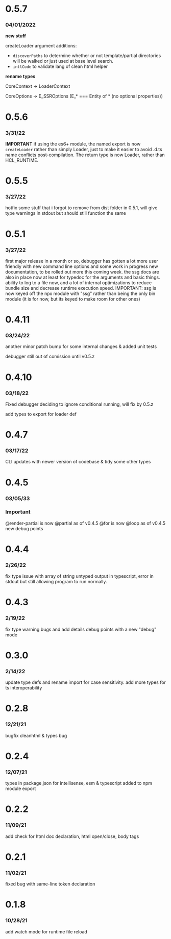 # 0.5.7
### 04/01/2022

**new stuff**

createLoader argument additions:
- ```discoverPaths``` to determine whether or not template/partial directories will be walked or just used at base level search. 
- ```intlCode``` to validate lang of clean html helper

**rename types**

CoreContext -> LoaderContext

CoreOptions -> E_SSROptions (E_* === Entity of * (no optional properties))

# 0.5.6
### 3/31/22
**IMPORTANT** if using the es6+ module, the named export is now ```createLoader``` rather than simply Loader, just to make it easier to avoid .d.ts name conflicts post-compilation. The return type is now Loader, rather than HCL_RUNTIME.

# 0.5.5
### 3/27/22
hotfix some stuff that i forgot to remove from dist folder in 0.5.1, will give type warnings in stdout but should still function the same

# 0.5.1
### 3/27/22
first major release in a month or so, debugger has gotten a lot more user friendly with new command line options and some work in progress new documentation, to be rolled out more this coming week. the ssg docs are also in place now at least for typedoc for the arguments and basic things. ability to log to a file now, and a lot of internal optimizations to reduce bundle size and decrease runtime execution speed. IMPORTANT: ssg is now keyed off the npx module with "ssg" rather than being the only bin module (it is for now, but its keyed to make room for other ones)

# 0.4.11
### 03/24/22
another minor patch bump for some internal changes & added unit tests

debugger still out of comission until v0.5.z

# 0.4.10
### 03/18/22
Fixed debugger deciding to ignore conditional running, will fix by 0.5.z

add types to export for loader def

# 0.4.7
### 03/17/22
CLI updates with newer version of codebase & tidy some other types

# 0.4.5
### 03/05/33
### Important 
@render-partial is now @partial as of v0.4.5
@for is now @loop as of v0.4.5
new debug points

# 0.4.4
### 2/26/22
fix type issue with array of string untyped output in typescript, error in stdout but still allowing program to run normally. 

# 0.4.3
### 2/19/22

fix type warning bugs and add details debug points with a new "debug" mode

# 0.3.0
### 2/14/22

update type defs and rename import for case sensitivity. add more types for ts interoperability

# 0.2.8
### 12/21/21

bugfix cleanhtml & types bug

# 0.2.4
### 12/07/21

types in package.json for intellisense, esm & typescript added to npm module export

# 0.2.2
### 11/09/21

add check for html doc declaration, html open/close, body tags

# 0.2.1
### 11/02/21

fixed bug with same-line token declaration

# 0.1.8
### 10/28/21

add watch mode for runtime file reload
